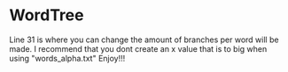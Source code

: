 # WordTree
Line 31 is where you can change the amount of branches per word will be made. I recommend that you dont create an x value that is to big when using "words_alpha.txt"
Enjoy!!!
